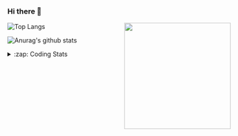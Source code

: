### Hi there 👋

<!--
**tao8687/tao8687** is a ✨ _special_ ✨ repository because its `README.md` (this file) appears on your GitHub profile.

Here are some ideas to get you started:

- 🔭 I’m currently working on ...
- 🌱 I’m currently learning ...
- 👯 I’m looking to collaborate on ...
- 🤔 I’m looking for help with ...
- 💬 Ask me about ...
- 📫 How to reach me: ...
- 😄 Pronouns: ...
- ⚡ Fun fact: ...
-->

<img align='right' src="https://media.giphy.com/media/M9gbBd9nbDrOTu1Mqx/giphy.gif" width="240">

  
![Top Langs](https://github-readme-stats.vercel.app/api/top-langs/?username=tao8687&layout=compact&title_color=23238E&text_color=A67D3D)

![Anurag's github stats](https://github-readme-stats.vercel.app/api?username=tao8687&show_icons=true&&text_color=A67D3D&title_color=23238E&show_icons=false&count_private=true&hide=stars)

<details>
  <summary>:zap: Coding Stats</summary>
  <br>
    
<!--START_SECTION:waka-->

```text
From: 24 September 2022 - To: 01 October 2022

C             40 hrs 9 mins   ███████████████████████░░   92.41 %
Markdown      1 hr 54 mins    █░░░░░░░░░░░░░░░░░░░░░░░░   04.39 %
Makefile      23 mins         ▒░░░░░░░░░░░░░░░░░░░░░░░░   00.89 %
Bash          22 mins         ▒░░░░░░░░░░░░░░░░░░░░░░░░   00.87 %
Objective-C   17 mins         ▒░░░░░░░░░░░░░░░░░░░░░░░░   00.68 %
Other         12 mins         ░░░░░░░░░░░░░░░░░░░░░░░░░   00.46 %
```

<!--END_SECTION:waka-->
</details>
